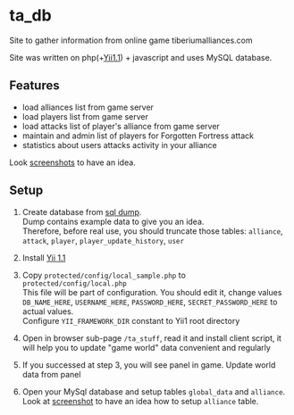 # ta_db
Site to gather information from online game tiberiumalliances.com

Site was written on php(+[Yii1.1](http://www.yiiframework.com/download/#yii1)) + javascript and uses MySQL database. 

## Features
* load alliances list from game server
* load players list from game server
* load attacks list of player's alliance from game server
* maintain and admin list of players for Forgotten Fortress attack
* statistics about users attacks activity in your alliance

Look [screenshots](https://github.com/sharpensteel/ta_db/tree/master/screenshots) to have an idea. 


## Setup
1. Create database from [sql dump](https://github.com/sharpensteel/ta_db/tree/master/install/db_dump.sql).<br />
  Dump contains example data to give you an idea.   
  Therefore, before real use, you should truncate those tables: `alliance`, `attack`, `player`, `player_update_history`, `user`
  
2. Install [Yii 1.1](http://www.yiiframework.com/download/#yii1)
  
2. Copy `protected/config/local_sample.php` to `protected/config/local.php`<br />
   This file will be part of configuration. You should edit it, change values `DB_NAME_HERE`, `USERNAME_HERE`, `PASSWORD_HERE`, `SECRET_PASSWORD_HERE` to actual values.<br />
   Configure `YII_FRAMEWORK_DIR` constant to Yii1 root directory
     

4. Open in browser sub-page `/ta_stuff`, read it and install client script, it will help you to update "game world" data convenient and regularly   

5. If you successed at step 3, you will see panel in game. Update world data from panel

6. Open your MySql database and setup tables `global_data` and `alliance`.<br />
  Look at [screenshot](https://github.com/sharpensteel/ta_db/blob/master/screenshots/10.table_'alliance'_needs_setup.JPG) to have an idea how to setup `alliance` table.
  


 

